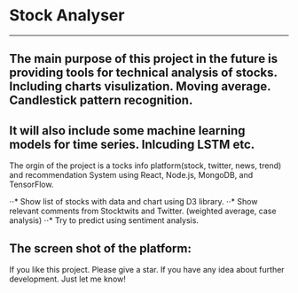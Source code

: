 # Stock Analyser
------
The main purpose of this project in the future is providing tools for technical analysis of stocks. Including charts visulization. Moving average. Candlestick pattern recognition.
------
It will also include some machine learning models for time series. Inlcuding LSTM etc. 
------
The orgin of the project is a tocks info platform(stock, twitter, news, trend) and recommendation System using React, Node.js, MongoDB, and TensorFlow.

⋅⋅* Show list of stocks with data and chart using D3 library.
⋅⋅* Show relevant comments from Stocktwits and Twitter. (weighted average, case analysis)
⋅⋅* Try to predict using sentiment analysis.

The screen shot of the platform:
------

If you like this project. Please give a star. If you have any idea about further development. Just let me know!


